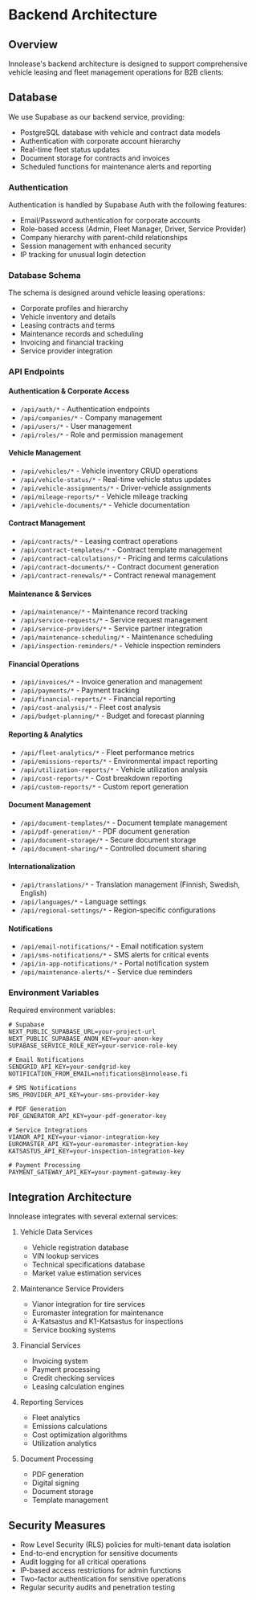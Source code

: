 # Backend Architecture

## Overview
Innolease's backend architecture is designed to support comprehensive vehicle leasing and fleet management operations for B2B clients:

## Database
We use Supabase as our backend service, providing:
- PostgreSQL database with vehicle and contract data models
- Authentication with corporate account hierarchy
- Real-time fleet status updates
- Document storage for contracts and invoices
- Scheduled functions for maintenance alerts and reporting

### Authentication
Authentication is handled by Supabase Auth with the following features:
- Email/Password authentication for corporate accounts
- Role-based access (Admin, Fleet Manager, Driver, Service Provider)
- Company hierarchy with parent-child relationships
- Session management with enhanced security
- IP tracking for unusual login detection

### Database Schema
The schema is designed around vehicle leasing operations:
- Corporate profiles and hierarchy
- Vehicle inventory and details
- Leasing contracts and terms
- Maintenance records and scheduling
- Invoicing and financial tracking
- Service provider integration

### API Endpoints

#### Authentication & Corporate Access
- `/api/auth/*` - Authentication endpoints
- `/api/companies/*` - Company management
- `/api/users/*` - User management
- `/api/roles/*` - Role and permission management

#### Vehicle Management
- `/api/vehicles/*` - Vehicle inventory CRUD operations
- `/api/vehicle-status/*` - Real-time vehicle status updates
- `/api/vehicle-assignments/*` - Driver-vehicle assignments
- `/api/mileage-reports/*` - Vehicle mileage tracking
- `/api/vehicle-documents/*` - Vehicle documentation

#### Contract Management
- `/api/contracts/*` - Leasing contract operations
- `/api/contract-templates/*` - Contract template management
- `/api/contract-calculations/*` - Pricing and terms calculations
- `/api/contract-documents/*` - Contract document generation
- `/api/contract-renewals/*` - Contract renewal management

#### Maintenance & Services
- `/api/maintenance/*` - Maintenance record tracking
- `/api/service-requests/*` - Service request management
- `/api/service-providers/*` - Service partner integration
- `/api/maintenance-scheduling/*` - Maintenance scheduling
- `/api/inspection-reminders/*` - Vehicle inspection reminders

#### Financial Operations
- `/api/invoices/*` - Invoice generation and management
- `/api/payments/*` - Payment tracking
- `/api/financial-reports/*` - Financial reporting
- `/api/cost-analysis/*` - Fleet cost analysis
- `/api/budget-planning/*` - Budget and forecast planning

#### Reporting & Analytics
- `/api/fleet-analytics/*` - Fleet performance metrics
- `/api/emissions-reports/*` - Environmental impact reporting
- `/api/utilization-reports/*` - Vehicle utilization analysis
- `/api/cost-reports/*` - Cost breakdown reporting
- `/api/custom-reports/*` - Custom report generation

#### Document Management
- `/api/document-templates/*` - Document template management
- `/api/pdf-generation/*` - PDF document generation
- `/api/document-storage/*` - Secure document storage
- `/api/document-sharing/*` - Controlled document sharing

#### Internationalization
- `/api/translations/*` - Translation management (Finnish, Swedish, English)
- `/api/languages/*` - Language settings
- `/api/regional-settings/*` - Region-specific configurations

#### Notifications
- `/api/email-notifications/*` - Email notification system
- `/api/sms-notifications/*` - SMS alerts for critical events
- `/api/in-app-notifications/*` - Portal notification system
- `/api/maintenance-alerts/*` - Service due reminders

### Environment Variables
Required environment variables:
```env
# Supabase
NEXT_PUBLIC_SUPABASE_URL=your-project-url
NEXT_PUBLIC_SUPABASE_ANON_KEY=your-anon-key
SUPABASE_SERVICE_ROLE_KEY=your-service-role-key

# Email Notifications
SENDGRID_API_KEY=your-sendgrid-key
NOTIFICATION_FROM_EMAIL=notifications@innolease.fi

# SMS Notifications
SMS_PROVIDER_API_KEY=your-sms-provider-key

# PDF Generation
PDF_GENERATOR_API_KEY=your-pdf-generator-key

# Service Integrations
VIANOR_API_KEY=your-vianor-integration-key
EUROMASTER_API_KEY=your-euromaster-integration-key
KATSASTUS_API_KEY=your-inspection-integration-key

# Payment Processing
PAYMENT_GATEWAY_API_KEY=your-payment-gateway-key
```

## Integration Architecture
Innolease integrates with several external services:

1. Vehicle Data Services
   - Vehicle registration database
   - VIN lookup services
   - Technical specifications database
   - Market value estimation services

2. Maintenance Service Providers
   - Vianor integration for tire services
   - Euromaster integration for maintenance
   - A-Katsastus and K1-Katsastus for inspections
   - Service booking systems

3. Financial Services
   - Invoicing system
   - Payment processing
   - Credit checking services
   - Leasing calculation engines

4. Reporting Services
   - Fleet analytics
   - Emissions calculations
   - Cost optimization algorithms
   - Utilization analytics

5. Document Processing
   - PDF generation
   - Digital signing
   - Document storage
   - Template management

## Security Measures
- Row Level Security (RLS) policies for multi-tenant data isolation
- End-to-end encryption for sensitive documents
- Audit logging for all critical operations
- IP-based access restrictions for admin functions
- Two-factor authentication for sensitive operations
- Regular security audits and penetration testing
